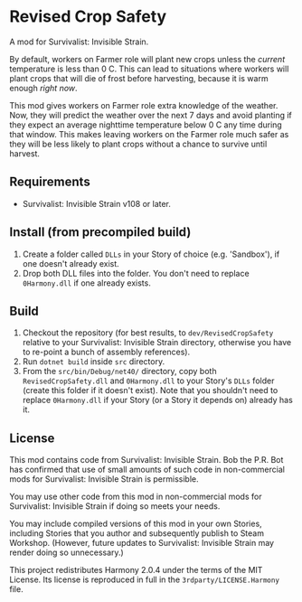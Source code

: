 Revised Crop Safety
===================

A mod for Survivalist: Invisible Strain.

By default, workers on Farmer role will plant new crops unless the _current_
temperature is less than 0 C. This can lead to situations where workers will
plant crops that will die of frost before harvesting, because it is warm
enough _right now_.

This mod gives workers on Farmer role extra knowledge of the weather. Now, they
will predict the weather over the next 7 days and avoid planting if they expect
an average nighttime temperature below 0 C any time during that window. This
makes leaving workers on the Farmer role much safer as they will be less likely
to plant crops without a chance to survive until harvest.

Requirements
------------

* Survivalist: Invisible Strain v108 or later.

Install (from precompiled build)
--------------------------------

1. Create a folder called `DLLs` in your Story of choice (e.g. 'Sandbox'), if
   one doesn't already exist.
2. Drop both DLL files into the folder. You don't need to replace `0Harmony.dll`
   if one already exists.


Build
-----

1. Checkout the repository (for best results, to `dev/RevisedCropSafety`
   relative to your Survivalist: Invisible Strain directory, otherwise you have
   to re-point a bunch of assembly references).
2. Run `dotnet build` inside `src` directory.
3. From the `src/bin/Debug/net40/` directory, copy both `RevisedCropSafety.dll`
   and `0Harmony.dll` to your Story's `DLLs` folder (create this folder if it
   doesn't exist).
   Note that you shouldn't need to replace `0Harmony.dll` if your Story (or a 
   Story it depends on) already has it.

License
-------

This mod contains code from Survivalist: Invisible Strain. Bob the P.R. Bot
has confirmed that use of small amounts of such code in non-commercial mods
for Survivalist: Invisible Strain is permissible.

You may use other code from this mod in non-commercial mods for Survivalist: 
Invisible Strain if doing so meets your needs.

You may include compiled versions of this mod in your own Stories, including
Stories that you author and subsequently publish to Steam Workshop. (However,
future updates to Survivalist: Invisible Strain may render doing so
unnecessary.)

This project redistributes Harmony 2.0.4 under the terms of the MIT License. Its
license is reproduced in full in the `3rdparty/LICENSE.Harmony` file.